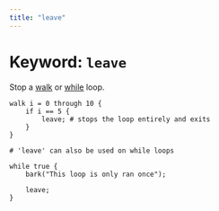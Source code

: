 ```yaml
---
title: "leave"
---
```


# Keyword: `leave`

Stop a [walk](/docs/keywords/walk) or [while](/docs/keywords/while) loop.

```
walk i = 0 through 10 {
    if i == 5 {
        leave; # stops the loop entirely and exits
    }
}

# 'leave' can also be used on while loops

while true {
    bark("This loop is only ran once");

    leave;
}
```
